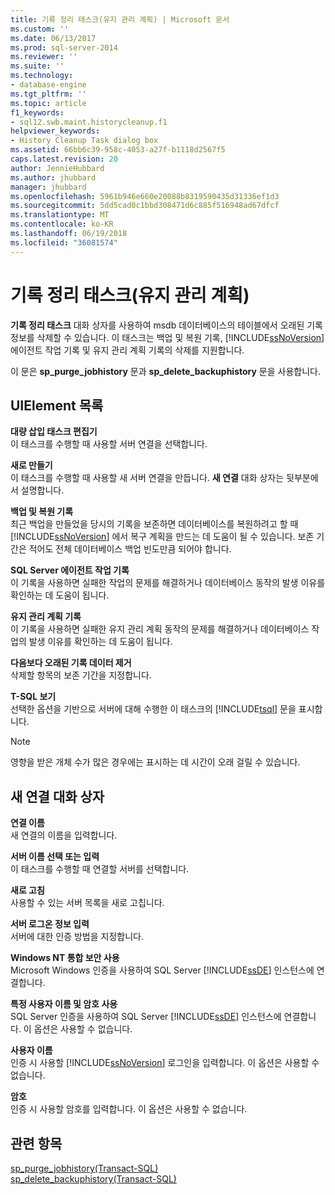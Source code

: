 ```yaml
---
title: 기록 정리 태스크(유지 관리 계획) | Microsoft 문서
ms.custom: ''
ms.date: 06/13/2017
ms.prod: sql-server-2014
ms.reviewer: ''
ms.suite: ''
ms.technology:
- database-engine
ms.tgt_pltfrm: ''
ms.topic: article
f1_keywords:
- sql12.swb.maint.historycleanup.f1
helpviewer_keywords:
- History Cleanup Task dialog box
ms.assetid: 66bb6c39-958c-4053-a27f-b1118d2567f5
caps.latest.revision: 20
author: JennieHubbard
ms.author: jhubbard
manager: jhubbard
ms.openlocfilehash: 5961b946e660e20088b8319590435d31336ef1d3
ms.sourcegitcommit: 5dd5cad0c1bbd308471d6c885f516948ad67dfcf
ms.translationtype: MT
ms.contentlocale: ko-KR
ms.lasthandoff: 06/19/2018
ms.locfileid: "36081574"
---
```

# <a name="history-cleanup-task-maintenance-plan"></a>기록 정리 태스크(유지 관리 계획)
  **기록 정리 태스크** 대화 상자를 사용하여 msdb 데이터베이스의 테이블에서 오래된 기록 정보를 삭제할 수 있습니다. 이 태스크는 백업 및 복원 기록, [!INCLUDE[ssNoVersion](../../includes/ssnoversion-md.md)] 에이전트 작업 기록 및 유지 관리 계획 기록의 삭제를 지원합니다.  
  
 이 문은 **sp_purge_jobhistory** 문과 **sp_delete_backuphistory** 문을 사용합니다.  
  
## <a name="uielement-list"></a>UIElement 목록  
 **대량 삽입 태스크 편집기**  
 이 태스크를 수행할 때 사용할 서버 연결을 선택합니다.  
  
 **새로 만들기**  
 이 태스크를 수행할 때 사용할 새 서버 연결을 만듭니다. **새 연결** 대화 상자는 뒷부분에서 설명합니다.  
  
 **백업 및 복원 기록**  
 최근 백업을 만들었을 당시의 기록을 보존하면 데이터베이스를 복원하려고 할 때 [!INCLUDE[ssNoVersion](../../includes/ssnoversion-md.md)] 에서 복구 계획을 만드는 데 도움이 될 수 있습니다. 보존 기간은 적어도 전체 데이터베이스 백업 빈도만큼 되어야 합니다.  
  
 **SQL Server 에이전트 작업 기록**  
 이 기록을 사용하면 실패한 작업의 문제를 해결하거나 데이터베이스 동작의 발생 이유를 확인하는 데 도움이 됩니다.  
  
 **유지 관리 계획 기록**  
 이 기록을 사용하면 실패한 유지 관리 계획 동작의 문제를 해결하거나 데이터베이스 작업의 발생 이유를 확인하는 데 도움이 됩니다.  
  
 **다음보다 오래된 기록 데이터 제거**  
 삭제할 항목의 보존 기간을 지정합니다.  
  
 **T-SQL 보기**  
 선택한 옵션을 기반으로 서버에 대해 수행한 이 태스크의 [!INCLUDE[tsql](../../includes/tsql-md.md)] 문을 표시합니다.  
  
> [!NOTE]  
>  영향을 받은 개체 수가 많은 경우에는 표시하는 데 시간이 오래 걸릴 수 있습니다.  
  
## <a name="new-connection-dialog-box"></a>새 연결 대화 상자  
 **연결 이름**  
 새 연결의 이름을 입력합니다.  
  
 **서버 이름 선택 또는 입력**  
 이 태스크를 수행할 때 연결할 서버를 선택합니다.  
  
 **새로 고침**  
 사용할 수 있는 서버 목록을 새로 고칩니다.  
  
 **서버 로그온 정보 입력**  
 서버에 대한 인증 방법을 지정합니다.  
  
 **Windows NT 통합 보안 사용**  
 Microsoft Windows 인증을 사용하여 SQL Server [!INCLUDE[ssDE](../../includes/ssde-md.md)] 인스턴스에 연결합니다.  
  
 **특정 사용자 이름 및 암호 사용**  
 SQL Server 인증을 사용하여 SQL Server [!INCLUDE[ssDE](../../includes/ssde-md.md)] 인스턴스에 연결합니다. 이 옵션은 사용할 수 없습니다.  
  
 **사용자 이름**  
 인증 시 사용할 [!INCLUDE[ssNoVersion](../../includes/ssnoversion-md.md)] 로그인을 입력합니다. 이 옵션은 사용할 수 없습니다.  
  
 **암호**  
 인증 시 사용할 암호를 입력합니다. 이 옵션은 사용할 수 없습니다.  
  
## <a name="see-also"></a>관련 항목  
 [sp_purge_jobhistory&#40;Transact-SQL&#41;](/sql/relational-databases/system-stored-procedures/sp-purge-jobhistory-transact-sql)   
 [sp_delete_backuphistory&#40;Transact-SQL&#41;](/sql/relational-databases/system-stored-procedures/sp-delete-backuphistory-transact-sql)  
  
  

